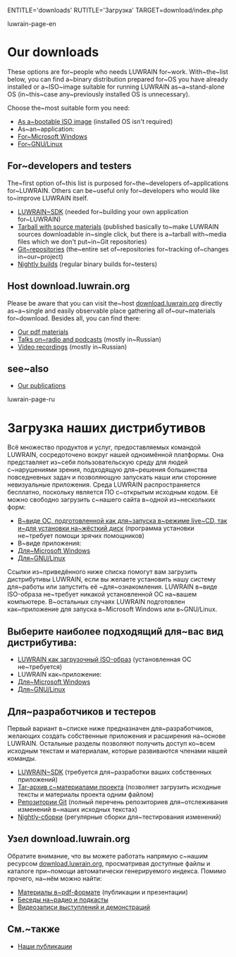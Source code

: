 
ENTITLE='downloads'
RUTITLE='Загрузка'
TARGET=download/index.php

luwrain-page-en

# Our downloads

These options are for~people who needs LUWRAIN for~work. 
With~the~list below, you can find a~binary distribution prepared for~OS you have already installed or 
a~ISO~image suitable for running LUWRAIN as~a~stand-alone OS (in~this~case any~previously installed OS is unnecessary).

Choose the~most suitable form you need:

* [As a~bootable ISO image](local:iso/) (installed OS isn't required)
* As~an~application:
 * [For~Microsoft Windows](local:windows/)
 * [For~GNU/Linux](local:linux/)

## For~developers and testers

The~first option of~this list is purposed for~the~developers
of~applications for~LUWRAIN.
Others can be~useful only for~developers who would like to~improve LUWRAIN itself.

* [LUWRAIN~SDK](local:sdk/) (needed for~building your own application for~LUWRAIN)
* [Tarball with source materials](local:tarball/) (published basically to~make LUWRAIN sources downloadable in~single click, but there is a~tarball with~media files which we don't put~in~Git repositories)
* [Git~repositories](local:git/) (the~entire set of~repositories for~tracking of~changes in~our~project)
* [Nightly builds](local:nightly/) (regular binary builds for~testers)

## Host download.luwrain.org

Please be aware that you can visit the~host [download.luwrain.org](http://download.luwrain.org) directly 
as~a~single and easily observable place gathering all of~our~materials for~download.
Besides all, you can find there:

* [Our pdf materials](http://download.luwrain.org/pdf/)
* [Talks on~radio and podcasts](http://download.luwrain.org/chats/) (mostly in~Russian)
* [Video recordings](http://download.luwrain.org/video/) (mostly in~Russian)

## see~also

* [Our publications](local:/community/publications/)

luwrain-page-ru

# Загрузка наших дистрибутивов

Всё множество продуктов и услуг, предоставляемых командой LUWRAIN, сосредоточено вокруг нашей одноимённой платформы.
Она представляет из~себя пользовательскую среду для людей с~нарушениями зрения, 
подходящую для~решения большинства повседневных  задач и
позволяющую запускать наши или сторонние невизуальные приложения. 
Среда LUWRAIN распространяется бесплатно, поскольку является ПО с~открытым исходным кодом. 
Её можно свободно загрузить с~нашего сайта в~одной из~нескольких форм:

* [В~виде ОС, подготовленной  как для~запуска в~режиме live~CD, так и~для установки на~жёсткий диск](local:/download/iso/)
(программа установки не~требует помощи зрячих помощников)
* В~виде приложения:
 * [Для~Microsoft Windows](local:/download/windows/) 
 * [Для~GNU/Linux](local:/download/linux/) 



Ссылки из~приведённого ниже списка помогут вам загрузить дистрибутивы LUWRAIN,
если вы желаете установить нашу систему для~работы или запустить её ~для~ознакомления.
LUWRAIN в~виде ISO-образа не~требует никакой установленной ОС на~вашем компьютере.
В~остальных случаях LUWRAIN подготовлен как~приложение для запуска в~Microsoft Windows или в~GNU/Linux.

## Выберите наиболее подходящий для~вас вид дистрибутива:

* [LUWRAIN как загрузочный ISO-образ](local:iso/) (установленная ОС не~требуется)
* LUWRAIN как~приложение:
 * [Для~Microsoft Windows](local:windows/)
 * [Для~GNU/Linux](local:linux/)

## Для~разработчиков   и тестеров

Первый вариант в~списке ниже предназначен для~разработчиков,
желающих создать собственные приложения и расширения на~основе LUWRAIN.
Остальные разделы позволяют получить доступ ко~всем исходным текстам и материалам,
которые развиваются членами нашей команды.

* [LUWRAIN~SDK](local:sdk/) (требуется для~разработки ваших собственных приложений)
* [Tar-архив с~материалами проекта](local:tarball/) (позволяет загрузить исходные тексты и материалы проекта одним файлом)
* [Репозитории Git](local:git/) (полный перечень репозиториев для~отслеживания изменений в~наших исходных текстах)
* [Nightly-сборки](local:nightly/) (регулярные сборки для~тестирования изменений)

## Узел download.luwrain.org

Обратите внимание, что вы можете работать напрямую с~нашим ресурсом [download.luwrain.org](http://download.luwrain.org),
просматривая доступные файлы и каталоге при~помощи автоматически генерируемого индекса.
Помимо прочего, на~нём можно найти:

* [Материалы в~pdf-формате](http://download.luwrain.org/pdf/) (публикации и презентации)
* [Беседы на~радио и подкасты](http://download.luwrain.org/chats/)
* [Видеозаписи выступлений и демонстраций](http://download.luwrain.org/video/)

## См.~также

* [Наши публикации](local:/community/publications/)